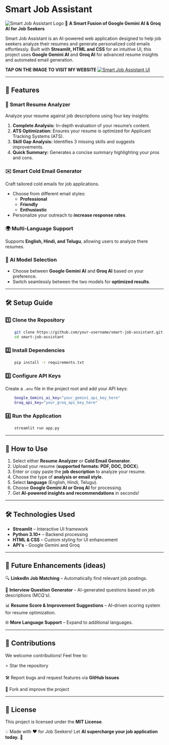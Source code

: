 # Smart Job Assistant
![Smart Job Assistant Logo](https://github.com/user-attachments/assets/a82e0911-f4e2-4598-8b69-1f18ac9902c3)
🚀 **A Smart Fusion of Google Gemini AI & Groq AI for Job Seekers**

Smart Job Assistant is an AI-powered web application designed to help job seekers analyze their resumes and generate personalized cold emails effortlessly. Built with **Streamlit, HTML and CSS** for an intuitive UI, this project uses **Google Gemini AI** and **Groq AI** for advanced resume insights and automated email generation.

**TAP ON THE IMAGE TO VISIT MY WEBSITE**
[![Smart Job Assistant UI](https://github.com/user-attachments/assets/df678169-e43d-4d7d-a173-2e63e48cb4f7)](https://smartjobassistant.streamlit.app)


---
## 🌟 Features

### 📄 Smart Resume Analyzer
Analyze your resume against job descriptions using four key insights:

1. **Complete Analysis:** In-depth evaluation of your resume’s content.
2. **ATS Optimization:** Ensures your resume is optimized for Applicant Tracking Systems (ATS).
3. **Skill Gap Analysis:** Identifies 3 missing skills and suggests improvements.
4. **Quick Summary:** Generates a concise summary highlighting your pros and cons.

### ✉️ Smart Cold Email Generator
Craft tailored cold emails for job applications.

- Choose from different email styles:
  - **Professional**
  - **Friendly**
  - **Enthusiastic**
- Personalize your outreach to **increase response rates**.

### 🌍 Multi-Language Support
Supports **English, Hindi, and Telugu**, allowing users to analyze there resumes.

### 🔀 AI Model Selection
- Choose between **Google Gemini AI** and **Groq AI** based on your preference.
- Switch seamlessly between the two models for **optimized results**.

---
## 🛠️ Setup Guide

### 1️⃣ Clone the Repository
```sh
    git clone https://github.com/your-username/smart-job-assistant.git
    cd smart-job-assistant
```

### 2️⃣ Install Dependencies
```sh
    pip install -r requirements.txt
```

### 3️⃣ Configure API Keys
Create a `.env` file in the project root and add your API keys:
```sh
    Google_Gemini_ai_key="your_gemini_api_key_here"
    Groq_api_key="your_groq_api_key_here"
```

### 4️⃣ Run the Application
```sh
    streamlit run app.py
```

---
## 🎯 How to Use
1. Select either **Resume Analyzer** or **Cold Email Generator**.
2. Upload your resume (**supported formats: PDF, DOC, DOCX**).
3. Enter or copy paste the **job description** to analyze your resume.
4. Choose the type of **analysis or email style**.
5. Select **language** (English, Hindi, Telugu).
6. Choose **Google Gemini AI or Groq AI** for processing.
7. Get **AI-powered insights and recommendations** in seconds!

---

## 🛠️ Technologies Used

- **Streamlit** – Interactive UI framework
- **Python 3.10+** – Backend processing
- **HTML & CSS** – Custom styling for UI enhancement
- **API's** - Google Gemini and Groq

---
## 📌 Future Enhancements (ideas)

🔍 **LinkedIn Job Matching** – Automatically find relevant job postings.

🎤 **Interview Question Generator** – AI-generated questions based on job descriptions (MCQ's).

📊 **Resume Score & Improvement Suggestions** – AI-driven scoring system for resume optimization.

🌐 **More Language Support** – Expand to additional languages.

---
## 🤝 Contributions
We welcome contributions! Feel free to:

⭐ Star the repository

🛠️ Report bugs and request features via **GitHub Issues**

📌 Fork and improve the project

---
## 📜 License

This project is licensed under the **MIT License**.

💡 Made with ❤️ for Job Seekers! Let **AI supercharge your job application today.** 🚀


